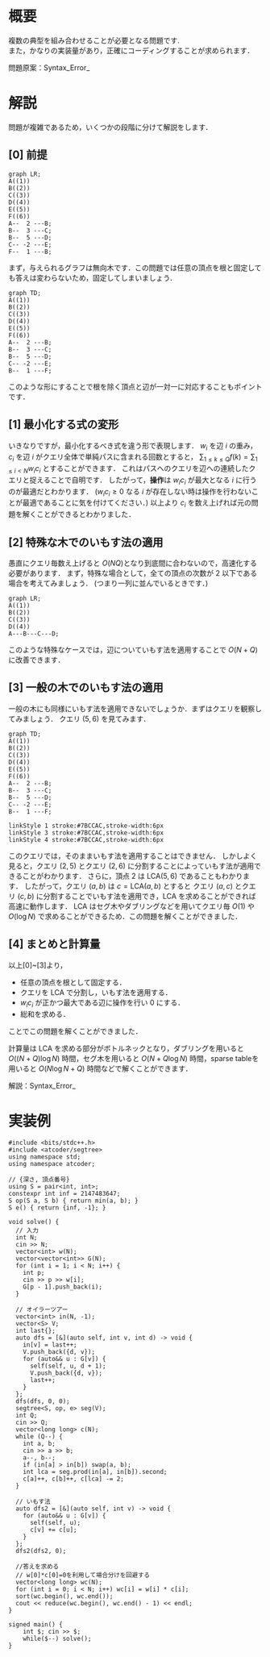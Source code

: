 # 概要

複数の典型を組み合わせることが必要となる問題です.  
また，かなりの実装量があり，正確にコーディングすることが求められます．

問題原案：Syntax_Error_

# 解説

問題が複雑であるため，いくつかの段階に分けて解説をします．

## [0] 前提

```mermaid
graph LR;
A((1))
B((2))
C((3))
D((4))
E((5))
F((6))
A--  2 ---B;
B--  3 ---C;
B--  5 ---D;
C-- -2 ---E;
F--  1 ---B;
```

まず，与えられるグラフは無向木です．この問題では任意の頂点を根と固定しても答えは変わらないため，固定してしまいましょう．

```mermaid
graph TD;
A((1))
B((2))
C((3))
D((4))
E((5))
F((6))
A--  2 ---B;
B--  3 ---C;
B--  5 ---D;
C-- -2 ---E;
B--  1 ---F;
```

このような形にすることで根を除く頂点と辺が一対一に対応することもポイントです．

## [1] 最小化する式の変形

いきなりですが，最小化するべき式を違う形で表現します．
$w_i$ を辺 $i$ の重み， $c_i$ を辺 $i$ がクエリ全体で単純パスに含まれる回数とすると， $\displaystyle\sum_{1\leq k\leq Q}{f(k)}=\sum_{1\leq i < N}{w_i c_i}$
とすることができます．
これはパスへのクエリを辺への連続したクエリと捉えることで自明です．
したがって，**操作**は $w_i c_i$ が最大となる $i$ に行うのが最適だとわかります．
($w_i c_i\geq0$ なる $i$ が存在しない時は操作を行わないことが最適であることに気を付けてください．)
以上より $c_i$ を数え上げれば元の問題を解くことができるとわかりました．

## [2] 特殊な木でのいもす法の適用

愚直にクエリ毎数え上げると $O(NQ)$となり到底間に合わないので，高速化する必要があります．
まず，特殊な場合として，全ての頂点の次数が $2$ 以下である場合を考えてみましょう．
(つまり一列に並んでいるときです．)

```mermaid
graph LR;
A((1))
B((2))
C((3))
D((4))
A---B---C---D;
```

このような特殊なケースでは，辺についていもす法を適用することで $O(N+Q)$ に改善できます．

## [3] 一般の木でのいもす法の適用

一般の木にも同様にいもす法を適用できないでしょうか．まずはクエリを観察してみましょう．
クエリ $(5,6)$ を見てみます．

```mermaid
graph TD;
A((1))
B((2))
C((3))
D((4))
E((5))
F((6))
A--  2 ---B;
B--  3 ---C;
B--  5 ---D;
C-- -2 ---E;
B--  1 ---F;

linkStyle 1 stroke:#7BCCAC,stroke-width:6px
linkStyle 3 stroke:#7BCCAC,stroke-width:6px
linkStyle 4 stroke:#7BCCAC,stroke-width:6px
```

このクエリでは，そのままいもす法を適用することはできません．
しかしよく見ると，クエリ $(2,5)$ とクエリ $(2,6)$ に分割することによっていもす法が適用できることがわかります．
さらに，頂点 $2$ は $\mathrm{LCA}(5,6)$ であることもわかります．
したがって，クエリ $(a,b)$ は $c=\mathrm{LCA}(a,b)$ とすると クエリ $(a,c)$ とクエリ $(c,b)$ に分割することでいもす法を適用でき，LCA を求めることができれば高速に動作します．
LCA はセグ木やダブリングなどを用いてクエリ毎 $O(1)$ や $O(\log N)$ で求めることができるため．この問題を解くことができました．

## [4] まとめと計算量

以上[0]~[3]より，

- 任意の頂点を根として固定する．
- クエリを LCA で分割し，いもす法を適用する．
- $w_i c_i$ が正かつ最大である辺に操作を行い $0$ にする．
- 総和を求める．

ことでこの問題を解くことができました．

計算量は LCA を求める部分がボトルネックとなり，ダブリングを用いると $O((N+Q)\log{N})$ 時間，セグ木を用いると $O(N+Q\log{N})$ 時間，sparse tableを用いると $O(N\log{N}+Q)$ 時間などで解くことができます．


解説：Syntax_Error_

# 実装例

```cpp:C++
#include <bits/stdc++.h>
#include <atcoder/segtree>
using namespace std;
using namespace atcoder;

// {深さ, 頂点番号}
using S = pair<int, int>;
constexpr int inf = 2147483647;
S op(S a, S b) { return min(a, b); }
S e() { return {inf, -1}; }

void solve() {
  // 入力
  int N;
  cin >> N;
  vector<int> w(N);
  vector<vector<int>> G(N);
  for (int i = 1; i < N; i++) {
    int p;
    cin >> p >> w[i];
    G[p - 1].push_back(i);
  }

  // オイラーツアー
  vector<int> in(N, -1);
  vector<S> V;
  int last{};
  auto dfs = [&](auto self, int v, int d) -> void {
    in[v] = last++;
    V.push_back({d, v});
    for (auto&& u : G[v]) {
      self(self, u, d + 1);
      V.push_back({d, v});
      last++;
    }
  };
  dfs(dfs, 0, 0);
  segtree<S, op, e> seg(V);
  int Q;
  cin >> Q;
  vector<long long> c(N);
  while (Q--) {
    int a, b;
    cin >> a >> b;
    a--, b--;
    if (in[a] > in[b]) swap(a, b);
    int lca = seg.prod(in[a], in[b]).second;
    c[a]++, c[b]++, c[lca] -= 2;
  }

  // いもす法
  auto dfs2 = [&](auto self, int v) -> void {
    for (auto&& u : G[v]) {
      self(self, u);
      c[v] += c[u];
    }
  };
  dfs2(dfs2, 0);
  
  //答えを求める
  // w[0]*c[0]=0を利用して場合分けを回避する
  vector<long long> wc(N);
  for (int i = 0; i < N; i++) wc[i] = w[i] * c[i];
  sort(wc.begin(), wc.end());
  cout << reduce(wc.begin(), wc.end() - 1) << endl;
}

signed main() {
    int $; cin >> $;
    while($--) solve();
}

```
